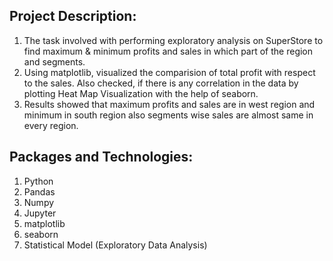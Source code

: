 
## Project Description:

1. The task involved with performing exploratory analysis on SuperStore to find maximum & minimum profits and sales in which part of the region and segments.
2. Using matplotlib, visualized the comparision of total profit with respect to the sales. Also checked, if there is any correlation in the data by plotting Heat Map Visualization with the help of seaborn.
3. Results showed that maximum profits and sales are in west region and minimum in south region also segments wise sales are almost same in every region.

## Packages and Technologies:
1. Python
2. Pandas
3. Numpy
4. Jupyter
5. matplotlib
6. seaborn
7. Statistical Model (Exploratory Data Analysis)
